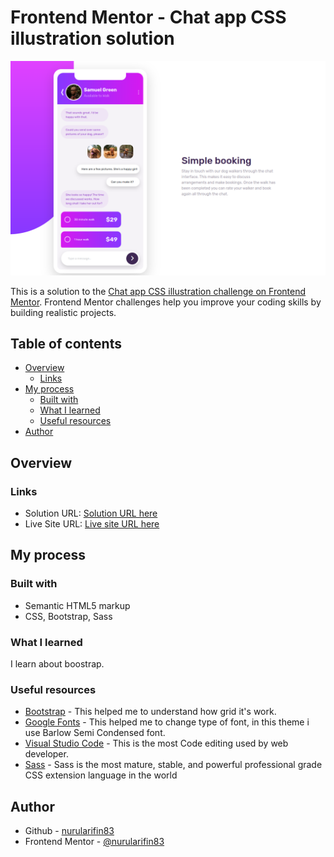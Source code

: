 # Frontend Mentor - Chat app CSS illustration solution

![Design preview for the Chat app CSS illustration coding challenge](https://raw.githubusercontent.com/nurularifin83/chat-app/main/featured%20image.png)

This is a solution to the [Chat app CSS illustration challenge on Frontend Mentor](#). Frontend Mentor challenges help you improve your coding skills by building realistic projects.

## Table of contents

- [Overview](#overview)
    - [Links](#links)
- [My process](#my-process)
    - [Built with](#built-with)
    - [What I learned](#what-i-learned)
    - [Useful resources](#useful-resources)
- [Author](#author)

## Overview

### Links

- Solution URL: [Solution URL here](#)
- Live Site URL: [Live site URL here](https://nurularifin83.github.io/chat-app/)

## My process

### Built with

- Semantic HTML5 markup
- CSS, Bootstrap, Sass

### What I learned

I learn about boostrap.

### Useful resources

- [Bootstrap](https://getbootstrap.com/docs/4.0/layout/grid/) - This helped me to understand how grid it's work.
- [Google Fonts](https://fonts.google.com/) - This helped me to change type of font, in this theme i use Barlow Semi Condensed font.
- [Visual Studio Code](https://code.visualstudio.com/) - This is the most Code editing used by web developer.
- [Sass](https://sass-lang.com/) - Sass is the most mature, stable, and powerful professional grade CSS extension language in the world

## Author

- Github - [nurularifin83](https://github.com/nurularifin83)
- Frontend Mentor - [@nurularifin83](https://www.frontendmentor.io/profile/nurularifin83)

